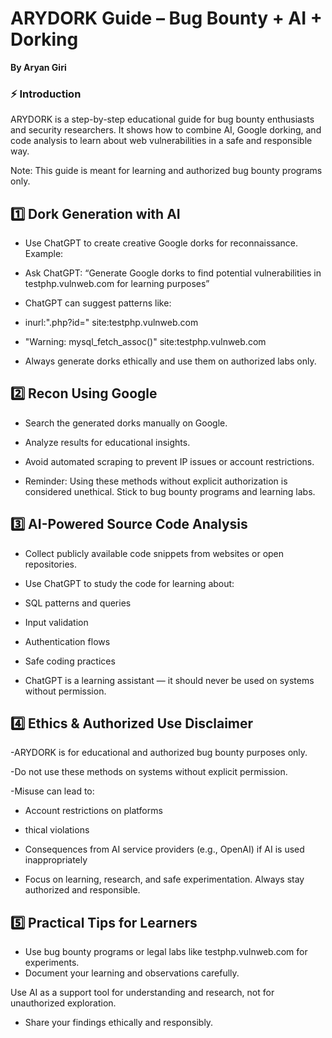 # ARYDORK Guide – Bug Bounty + AI + Dorking
**By Aryan Giri**
### ⚡ Introduction

ARYDORK is a step-by-step educational guide for bug bounty enthusiasts and security researchers. It shows how to combine AI, Google dorking, and code analysis to learn about web vulnerabilities in a safe and responsible way.

Note: This guide is meant for learning and authorized bug bounty programs only.

## 1️⃣ Dork Generation with AI

- Use ChatGPT to create creative Google dorks for reconnaissance. Example:

- Ask ChatGPT: “Generate Google dorks to find potential vulnerabilities in testphp.vulnweb.com for learning purposes”

- ChatGPT can suggest patterns like:

- inurl:".php?id=" site:testphp.vulnweb.com

- "Warning: mysql_fetch_assoc()" site:testphp.vulnweb.com

- Always generate dorks ethically and use them on authorized labs only.

## 2️⃣ Recon Using Google

- Search the generated dorks manually on Google.

- Analyze results for educational insights.

- Avoid automated scraping to prevent IP issues or account restrictions.

- Reminder: Using these methods without explicit authorization is considered unethical. Stick to bug bounty programs and learning labs.

## 3️⃣ AI-Powered Source Code Analysis

- Collect publicly available code snippets from websites or open repositories.

- Use ChatGPT to study the code for learning about:

- SQL patterns and queries

- Input validation

- Authentication flows

- Safe coding practices

- ChatGPT is a learning assistant — it should never be used on systems without permission.

## 4️⃣ Ethics & Authorized Use Disclaimer

-ARYDORK is for educational and authorized bug bounty purposes only.

-Do not use these methods on systems without explicit permission.

-Misuse can lead to:

- Account restrictions on platforms

- thical violations

- Consequences from AI service providers (e.g., OpenAI) if AI is used inappropriately

- Focus on learning, research, and safe experimentation. Always stay authorized and responsible.

## 5️⃣ Practical Tips for Learners

- Use bug bounty programs or legal labs like testphp.vulnweb.com for experiments.
- Document your learning and observations carefully.

Use AI as a support tool for understanding and research, not for unauthorized exploration.

- Share your findings ethically and responsibly.
